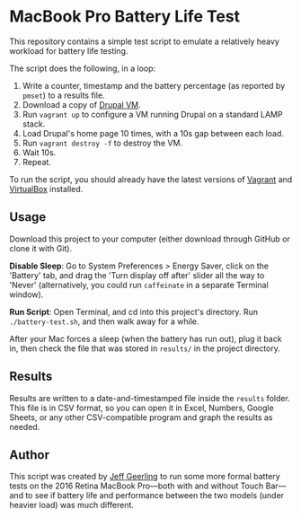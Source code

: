 # MacBook Pro Battery Life Test

This repository contains a simple test script to emulate a relatively heavy workload for battery life testing.

The script does the following, in a loop:

  1. Write a counter, timestamp and the battery percentage (as reported by `pmset`) to a results file.
  2. Download a copy of [Drupal VM](https://www.drupalvm.com).
  3. Run `vagrant up` to configure a VM running Drupal on a standard LAMP stack.
  4. Load Drupal's home page 10 times, with a 10s gap between each load.
  5. Run `vagrant destroy -f` to destroy the VM.
  6. Wait 10s.
  7. Repeat.

To run the script, you should already have the latest versions of [Vagrant](https://www.vagrantup.com/downloads.html) and [VirtualBox](https://www.virtualbox.org/wiki/Downloads) installed.

## Usage

Download this project to your computer (either download through GitHub or clone it with Git).

**Disable Sleep**: Go to System Preferences > Energy Saver, click on the 'Battery' tab, and drag the 'Turn display off after' slider all the way to 'Never' (alternatively, you could run `caffeinate` in a separate Terminal window).

**Run Script**: Open Terminal, and cd into this project's directory. Run `./battery-test.sh`, and then walk away for a while.

After your Mac forces a sleep (when the battery has run out), plug it back in, then check the file that was stored in `results/` in the project directory.

## Results

Results are written to a date-and-timestamped file inside the `results` folder. This file is in CSV format, so you can open it in Excel, Numbers, Google Sheets, or any other CSV-compatible program and graph the results as needed.

## Author

This script was created by [Jeff Geerling](http://www.jeffgeerling.com) to run some more formal battery tests on the 2016 Retina MacBook Pro—both with and without Touch Bar—and to see if battery life and performance between the two models (under heavier load) was much different.
